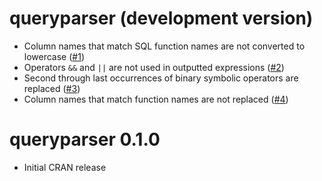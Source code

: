 # queryparser (development version)

* Column names that match SQL function names are not converted to lowercase ([#1](https://github.com/ianmcook/queryparser/issues/1))
* Operators `&&` and `||` are not used in outputted expressions ([#2](https://github.com/ianmcook/queryparser/issues/2))
* Second through last occurrences of binary symbolic operators are replaced ([#3](https://github.com/ianmcook/queryparser/issues/3))
* Column names that match function names are not replaced ([#4](https://github.com/ianmcook/queryparser/issues/4))

# queryparser 0.1.0

* Initial CRAN release
